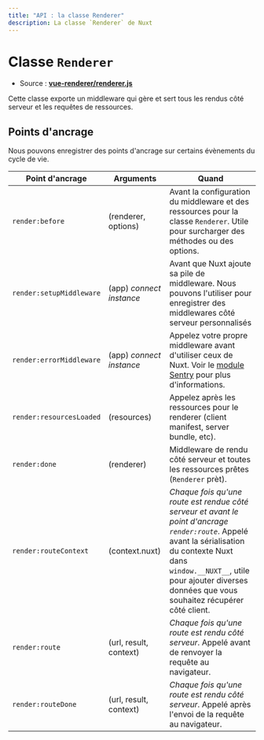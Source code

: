 ```yaml
---
title: "API : la classe Renderer"
description: La classe `Renderer` de Nuxt
---
```


# Classe `Renderer`

- Source : **[vue-renderer/renderer.js](https://github.com/nuxt/nuxt.js/blob/dev/packages/vue-renderer/src/renderer.js)**

Cette classe exporte un middleware qui gère et sert tous les rendus côté serveur et les requêtes de ressources.

## Points d'ancrage

Nous pouvons enregistrer des points d'ancrage sur certains évènements du cycle de vie.

Point d'ancrage           | Arguments                | Quand
--------------------------|--------------------------|---------------------------------------------------------------------------------------------------------------------------------------------------------------------------------------------------------------------------------------------------
 `render:before`          | (renderer, options)      | Avant la configuration du middleware et des ressources pour la classe `Renderer`. Utile pour surcharger des méthodes ou des options.
 `render:setupMiddleware` | (app) *connect instance* | Avant que Nuxt ajoute sa pile de middleware. Nous pouvons l'utiliser pour enregistrer des middlewares côté serveur personnalisés
 `render:errorMiddleware` | (app) *connect instance* | Appelez votre propre middleware avant d'utiliser ceux de Nuxt. Voir le [module Sentry](https://github.com/nuxt-community/sentry-module/blob/master/lib/module.js#L122) pour plus d'informations.
 `render:resourcesLoaded` | (resources)              | Appelez après les ressources pour le renderer (client manifest, server bundle, etc).
 `render:done`            | (renderer)               | Middleware de rendu côté serveur et toutes les ressources prêtes (`Renderer` prèt).
 `render:routeContext`    | (context.nuxt)           | *Chaque fois qu'une route est rendue côté serveur et avant le point d'ancrage `render:route`*. Appelé avant la sérialisation du contexte Nuxt dans `window.__NUXT__`, utile pour ajouter diverses données que vous souhaitez récupérer côté client.
 `render:route`           |  (url, result, context)  | *Chaque fois qu'une route est rendu côté serveur*. Appelé avant de renvoyer la requête au navigateur.
 `render:routeDone`       |  (url, result, context)  | *Chaque fois qu'une route est rendu côté serveur*. Appelé après l'envoi de la requête au navigateur.
